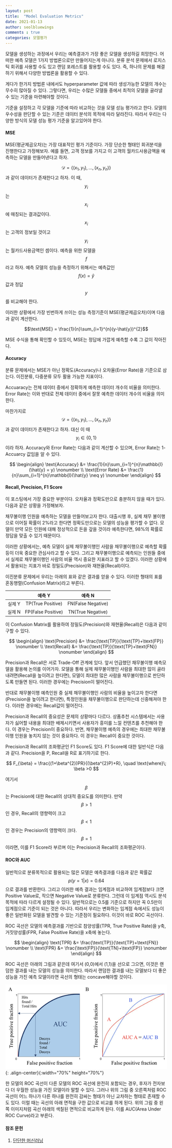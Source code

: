 ```yaml
---
layout: post
title:  "Model Evaluation Metrics"
date: 2021-01-13
author: seolbluewings
comments : true
categories: 모델평가
---
```


모델을 생성하는 과정에서 우리는 예측결과가 가장 좋은 모델을 생성하길 희망한다. 어떠한 예측 모델은 1가지 방법론으로만 만들어지는게 아니다. 분류 분석 문제에서 로지스틱 회귀를 사용할 수도 있고 랜덤 포레스트를 활용할 수도 있다. 즉, 하나의 문제를 해결하기 위해서 다양한 방법론을 활용할 수 있다.

게다가 한가지 방법론 내에서도 hyperparameter 값에 따라 생성가능한 모델의 개수는 무수히 많아질 수 있다. 그렇다면, 우리는 수많은 모델들 중에서 최적의 모델을 골라낼 수 있는 기준을 마련해야할 것이다.

기준을 설정하고 각 모델을 기준에 따라 비교하는 것을 모델 성능 평가라고 한다. 모델의 우수성을 판단할 수 있는 기준은 데이터 분석의 목적에 따라 달라진다. 따라서 우리는 다양한 방식의 모델 성능 평가 기준을 알고있어야 한다.

#### MSE

MSE(평균제곱오차)는 가장 대표적인 평가 기준이다. 가장 단순한 형태인 회귀분석을 진행한다고 가정해보자. 예를 들면, 고객 정보를 가지고 이 고객의 월카드사용금액을 예측하는 모델을 만들어낸다고 하자.

$$\mathcal{D}=\{(x_{1},y_{1}),...,(x_{n},y_{n})\}$$ 과 같이 데이터가 존재한다고 하자. 이 때, $$y_{i}$$는 $$x_{i}$$에 매칭되는 결과값이다. $$x_{i}$$는 고객의 정보일 것이고 $$y_{i}$$는 월카드사용금액인 셈이다. 예측을 위한 모델을 $$f$$ 라고 하자. 예측 모델의 성능을 측정하기 위해서는 예측값인 $$f(x) = \hat{y}$$ 값과 정답 $$y$$를 비교해야 한다.

이러한 상황에서 가장 빈번하게 쓰이는 성능 측정기준이 MSE(평균제곱오차)이며 다음과 같이 계산한다.

$$\text{MSE} = \frac{1}{n}\sum_{i=1}^{n}(y-\hat{y})^{2}$$

MSE 수식을 통해 확인할 수 있듯이, MSE는 정답에 가깝게 예측할 수록 그 값이 작아진다.

#### Accuracy

분류 문제에서는 MSE가 아닌 정확도(Accuracy)나 오차율(Error Rate)을 기준으로 삼는다. 이진분류, 다중분류 모두 활용 가능한 지표이다.

Accuaracy는 전체 데이터 중에서 정확하게 예측한 데이터 개수의 비율을 의미한다. Error Rate는 이와 반대로 전체 데이터 중에서 잘못 예측한 데이터 개수의 비율을 의미한다.

마찬가지로 $$\mathcal{D}=\{(x_{1},y_{1}),...,(x_{n},y_{n})\}$$ 과 같이 데이터가 존재한다고 하자. 대신 이 때 $$y_{i} \in \{0,1\} $$ 이라 하자. Accuracy와 Error Rate는 다음과 같이 계산할 수 있으며, Error Rate는 1-Accuarcy 값임을 알 수 있다.

$$
\begin{align}
\text{Accuracy} &= \frac{1}{n}\sum_{i=1}^{n}\mathbb{I}(\hat{y} = y) \nonumber \\
\text{Error Rate} &= \frac{1}{n}\sum_{i=1}^{n}\mathbb{I}(\hat{y} \neq y) \nonumber
\end{align}
$$

#### Recall, Precision, F1 Score

이 포스팅에서 가장 중요한 부분이다. 오차율과 정확도만으로 충분하지 않을 때가 있다. 다음과 같은 상황을 가정해보자.

채무불이행 인원을 예측하는 모델을 만들어보고자 한다. 대출시행 후, 실제 채무 불이행으로 이어질 확률이 2%라고 한다면 정확도만으로는 모델의 성능을 평가할 수 없다. 모델이 만약 모든 인원에 대해 정상적으로 돈을 갚을 것이라 예측한다면, 98%의 확률로 정답을 맞출 수 있기 때문이다.

이러한 상황에서는, 예측 모델이 실제 채무불이행인 사람을 채무불이행으로 예측할 확률 등이 더욱 중요한 관심사라고 할 수 있다. 그리고 채무불이행으로 예측되는 인원들 중에서 실제로 채무불이행인 사람의 비율 역시 중요한 지표라고 할 수 있겠다. 이러한 상황에서 활용되는 지표가 바로 정밀도(Precision)와 재현율(Recall)이다.

이진분류 문제에서 우리는 아래의 표와 같은 결과를 얻을 수 있다. 이러한 형태의 표를 혼동행렬(Confusion Matrix)라고 부른다.

||예측 Y|예측 N|
|:---:|:---:|:---:|
|실제 Y|TP(True Positive)|FN(False Negative)|
|실제 N|FP(False Positive)|TN(True Negative)|

이 Confusion Matrix를 활용하여 정밀도(Precision)와 재현율(Recall)은 다음과 같이 구할 수 있다.

$$
\begin{align}
\text{Precision} &= \frac{\text{TP}}{\text{TP}+\text{FP}} \nonumber \\
\text{Recall} &= \frac{\text{TP}}{\text{TP}+\text{FN}} \nonumber
\end{align}
$$

Precision과 Recall은 서로 Trade-Off 관계에 있다. 앞서 언급했던 채무불이행 예측모델을 활용해 논의를 이어가자. 모델을 통해 실제 채무불이행인 사람을 최대한 많이 골라내려면(Recall을 높이려고 한다면), 모델이 최대한 많은 사람을 채무불이행으로 판단하도록 만들면 된다. 이러한 경우에는 Precision이 떨어진다.

반대로 채무불이행 예측인원 중 실제 채무불이행인 사람의 비율을 높이고자 한다면(Precision을 높이려고 한다면), 특정인원을 채무불이행으로 판단하는데 신중해져야 한다. 이러한 경우에는 Recall값이 떨어진다.

Precision과 Recall의 중요성은 문제의 상황마다 다르다. 상품추천 시스템에서는 사용자가 싫어할 내용을 최대한 배제시키면서 사용자가 흥미를 느낄 컨텐츠를 추천해야 한다. 이 경우는 Precision이 중요하다. 반면, 채무불이행 예측의 경우에는 최대한 채무불이행 인원을 놓치지 않는 것이 중요하다. 이 경우는 Recall이 중요한 것이다.

Precision과 Recall의 조화평균인 F1 Score도 있다. F1 Score에 대한 일반식은 다음과 같다. Precision을 P, Recall을 R로 표기하기로 한다.

$$
F_{\beta} = \frac{(1+\beta^{2})PR}{(\beta^{2}P)+R}, \quad \text{where}\; \beta >0
$$

여기서 $$\beta$$는 Precision에 대한 Recall의 상대적 중요도를 의미한다. 만약 $$\beta>1$$인 경우, Recall의 영향력이 크고 $$\beta<1$$인 경우는 Precision의 영향력이 크다. $$\beta=1$$이라면, 이를 F1 Score라 부르며 이는 Precision과 Recall의 조화평균이다.

#### ROC와 AUC

일반적으로 분류목적으로 활용되는 많은 모델은 예측결과를 다음과 같은 확률값 $$p(y=1\vert x) = 0.64 $$으로 결과를 반환한다. 그리고 이러한 예측 결과는 임계점과 비교하여 임계점보다 크면 Positive Value로, 작으면 Negative Value로 분류한다. 그런데 이 임계점 역시도 분석 목적에 따라 다르게 설정될 수 있다. 일반적으로는 0.5를 기준으로 하지만 꼭 0.5만이 임계점으로 기준이 되는 것은 아니다. 따라서 우리는 변화하는 임계점 속에서도 성능이 좋은 일반화된 모델을 발견할 수 있는 기준점이 필요하다. 이것이 바로 ROC 곡선이다.

ROC 곡선은 모델의 예측결과를 기반으로 참양성률(TPR, True Positive Rate)을 y축, 거짓양성률(FPR, False Positive Rate)을 x축에 놓는다.

$$
\begin{align}
\text{TPR} &= \frac{\text{TP}}{\text{TP}+\text{FN}} \nonumber \\
\text{FPR} &= \frac{\text{FP}}{\text{TN}+\text{FP}} \nonumber
\end{align}
$$

ROC 곡선은 아래의 그림과 같은데 여기서 (0,0)에서 (1,1)을 선으로 그으면, 이것은 랜덤한 결과를 내는 모델의 성능을 의미한다. 따라서 랜덤한 결과를 내는 모델보다 더 좋은 성능을 가진 예측 모델이라면 곡선의 형태는 concave해야할 것이다.


![MEM!](https://github.com/seolbluewings/seolbluewings.github.io/blob/master/assets/ROC.png?raw=true){: .align-center}{:width="70%" height="70%"}

한 모델의 ROC 곡선이 다른 모델의 ROC 곡선에 완전히 포함되는 경우, 후자가 전자보다 더 우월한 성능을 가진 모델이라 말할 수 있다. 그러나 위의 그림 중 오른쪽처럼 ROC곡선이 어느 하나가 다른 하나를 완전히 감싸는 형태가 아닌 교차하는 형태로 존재할 수도 있다. 이럴 때는 곡선의 아래 면적을 구한 값으로 비교를 하게 된다. 위의 그림 중 왼쪽 이미지처럼 곡선 아래의 색칠된 면적으로 비교하게 된다. 이를 AUC(Area Under ROC Curve)라고 부른다.



#### 참조 문헌

1. [단단한 머신러닝](http://www.yes24.com/Product/Goods/88440860)